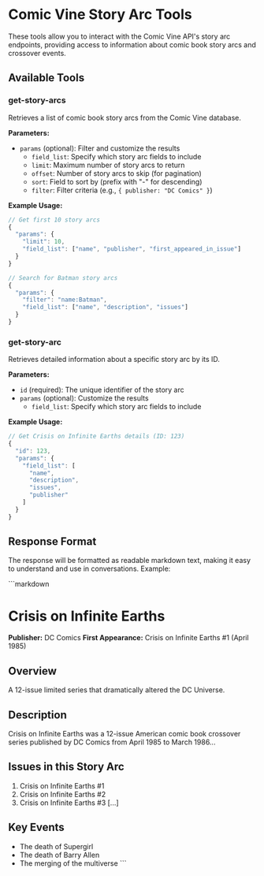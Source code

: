 # Comic Vine Story Arc Tools

These tools allow you to interact with the Comic Vine API's story arc endpoints, providing access to information about comic book story arcs and crossover events.

## Available Tools

### get-story-arcs

Retrieves a list of comic book story arcs from the Comic Vine database.

**Parameters:**
- `params` (optional): Filter and customize the results
  - `field_list`: Specify which story arc fields to include
  - `limit`: Maximum number of story arcs to return
  - `offset`: Number of story arcs to skip (for pagination)
  - `sort`: Field to sort by (prefix with "-" for descending)
  - `filter`: Filter criteria (e.g., `{ publisher: "DC Comics" }`)

**Example Usage:**
```javascript
// Get first 10 story arcs
{
  "params": {
    "limit": 10,
    "field_list": ["name", "publisher", "first_appeared_in_issue"]
  }
}

// Search for Batman story arcs
{
  "params": {
    "filter": "name:Batman",
    "field_list": ["name", "description", "issues"]
  }
}
```

### get-story-arc

Retrieves detailed information about a specific story arc by its ID.

**Parameters:**
- `id` (required): The unique identifier of the story arc
- `params` (optional): Customize the results
  - `field_list`: Specify which story arc fields to include

**Example Usage:**
```javascript
// Get Crisis on Infinite Earths details (ID: 123)
{
  "id": 123,
  "params": {
    "field_list": [
      "name",
      "description",
      "issues",
      "publisher"
    ]
  }
}
```

## Response Format

The response will be formatted as readable markdown text, making it easy to understand and use in conversations. Example:

\```markdown
# Crisis on Infinite Earths

**Publisher:** DC Comics
**First Appearance:** Crisis on Infinite Earths #1 (April 1985)

## Overview
A 12-issue limited series that dramatically altered the DC Universe.

## Description
Crisis on Infinite Earths was a 12-issue American comic book crossover series published by DC Comics from April 1985 to March 1986...

## Issues in this Story Arc
1. Crisis on Infinite Earths #1
2. Crisis on Infinite Earths #2
3. Crisis on Infinite Earths #3
[...]

## Key Events
- The death of Supergirl
- The death of Barry Allen
- The merging of the multiverse
\```

